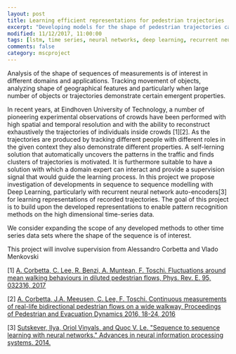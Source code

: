 ```yaml
---
layout: post
title: Learning efficient representations for pedestrian trajectories 
excerpt: "Developing models for the shape of pedestrian trajectories can allow for developing pattern recognition methods for this type of data. Due to the high dimensionality of such time series data we consider deep recurrent neural network models."
modified: 11/12/2017, 11:00:00
tags: [lstm, time series, neural networks, deep learning, recurrent neural networks, pedestrian tracking, trajectory modelling]
comments: false
category: mscproject
---
```


Analysis of the shape of sequences of measurements is of interest in different domains and applications. Tracking movement of objects, analyzing shape of geographical features and particularly when large number of objects or trajectories demonstrate certain emergent properties.

In recent years, at Eindhoven University of Technology, a number of pioneering experimental observations of crowds have been performed with high spatial and temporal resolution and with the ability to reconstruct exhaustively the trajectories of individuals inside crowds [1][2]. As the trajectories are produced by tracking different people with different roles in the given context they also demonstrate different properties. A self-lerning solution that automatically uncovers the patterns in the traffic and finds clusters of trajectories is motivated. It is furthermore suitable to have a solution with which a domain expert can interact and provide a supervision signal that would guide the learning process. In this project we propose investigation of developments in sequence to sequence modelling with Deep Learning, particularly with recurrent neural network auto-encoders[3] for learning representations of recorded trajectories. The goal of this project is to build upon the developed representations to enable pattern recognition methods on the high dimensional time-series data. 

We consider expanding the scope of any developed methods to other time series data sets where the shape of the sequence is of interest.

This project will involve supervision from Alessandro Corbetta and Vlado Menkovski
 
[1] [A. Corbetta, C. Lee, R. Benzi, A. Muntean, F. Toschi. Fluctuations around mean walking behaviours in diluted pedestrian flows, Phys. Rev. E. 95, 032316, 2017](https://arxiv.org/abs/1610.07429)

[2] [A. Corbetta, J.A. Meeusen, C. Lee, F. Toschi. Continuous measurements of real-life bidirectional pedestrian flows on a wide walkway, Proceedings of Pedestrian and Evacuation Dynamics 2016, 18-24, 2016](https://arxiv.org/abs/1607.02897)

[3] [Sutskever, Ilya, Oriol Vinyals, and Quoc V. Le. "Sequence to sequence learning with neural networks." Advances in neural information processing systems. 2014.](https://arxiv.org/abs/1409.3215)